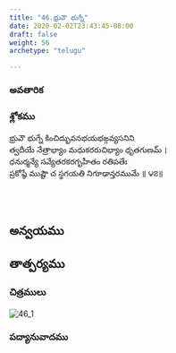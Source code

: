 ```yaml
---
title: "46.భ్రువౌ భుగ్నే"
date: 2020-02-02T23:43:45-08:00
draft: false
weight: 56
archetype: "telugu"

---
```


### అవతారిక


### శ్లోకము

భ్రువౌ భుగ్నే కించిద్భువనభయభఙ్గవ్యసనిని
<br/>త్వదీయే నేత్రాభ్యాం మధుకరరుచిభ్యాం ధృతగుణమ్ ।
<br/>ధనుర్మన్యే సవ్యేతరకరగృహీతం రతిపతేః
<br/>ప్రకోష్ఠే ముష్టౌ చ స్థగయతి నిగూఢాన్తరముమే ॥ ౪౭॥
<br/>

<br/><br/>

## అన్వయము 


## తాత్పర్యము 

### చిత్రములు 

![46_1](/images/sl/manual/SL_V46.jpg)

### పద్యానువాదము
